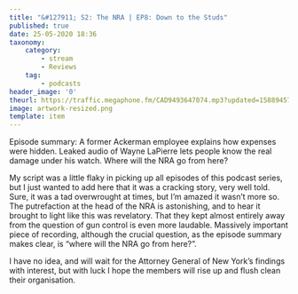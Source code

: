 ```yaml
---
title: "&#127911; S2: The NRA | EP8: Down to the Studs"
published: true
date: 25-05-2020 18:36
taxonomy:
    category:
        - stream
        - Reviews
    tag:
        - podcasts
header_image: '0'
theurl: https://traffic.megaphone.fm/CAD9493647074.mp3?updated=1588945706
image: artwork-resized.png
template: item
--- 
```

Episode summary: A former Ackerman employee explains how expenses were hidden. Leaked audio of Wayne LaPierre lets people know the real damage under his watch. Where will the NRA go from here?

My script was a little flaky in picking up all episodes of this podcast series, but I just wanted to add here that it was a cracking story, very well told. Sure, it was a tad overwrought at times, but I’m amazed it wasn’t more so. The putrefaction at the head of the NRA is astonishing, and to hear it brought to light like this was revelatory. That they kept almost entirely away from the question of gun control is even more laudable. Massively important piece of recording, although the crucial question, as the episode summary makes clear, is “where will the NRA go from here?”.

I have no idea, and will wait for the Attorney General of New York’s findings with interest, but with luck I hope the members will rise up and flush clean their organisation.
